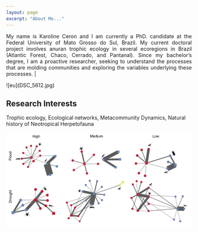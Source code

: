 ```yaml
---
layout: page
excerpt: "About Me..."
---
```


<p align="justify">
My name is Karoline Ceron and I am currently a PhD. candidate at the Federal University of Mato Grosso do Sul, Brazil. My current doctoral project involves anuran trophic ecology in several ecoregions in Brazil (Atlantic Forest, Chaco, Cerrado, and Pantanal). Since my bachelor’s degree, I am a proactive researcher, seeking to understand the processes that are molding communities and exploring the variables underlying these processes. |</p> ![eu](DSC_5612.jpg) 

## Research Interests
Trophic ecology, Ecological networks, Metacommunity Dynamics, Natural history of Neotropical Herpetofauna

![prancha](Prancha.jpg)
